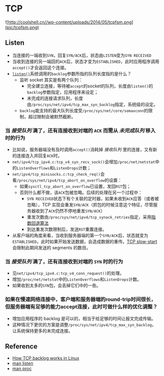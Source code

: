 # TCP

![http://coolshell.cn//wp-content/uploads/2014/05/tcpfsm.png](pic/tcpfsm.png)

## Listen
* 当连接的一端收到`SYN`，回复`SYN/ACK`后，状态由`LISTEN`变为`SYN RECEIVED`
* 当收到连接的另一端回的`ACK`后，状态才变为`ESTABLISHED`，此时应用程序调用`accept()`才会返回这个连接。
* [`listen()`](https://linux.die.net/man/2/listen)系统调用的`backlog`参数所指的队列长度指的是什么？
	* 监听 socket 其实是有两个队列：
		* 完全建立连接，等待被`accept`的socket的队列，长度由`listen()`的`backlog`参数指定，应用程序来设定；
		* 未完成的连接请求队列，长度由`/proc/sys/net/ipv4/tcp_max_syn_backlog`指定，系统级的设定。
	* `backlog`能支持的最大队列长度受`/proc/sys/net/core/somaxconn`的限制，超过限制会被默然截断。

### 当 *接受队列* 满了，还有连接收到对端的 `ACK` 而需从 *未完成队列* 移入时的行为
* 比如说，服务器端没有及时调用`accept()`消耗掉 *接收队列* 里的连接，又有新的连接连入并回复`ACK`时。
* `net/ipv4/tcp_ipv4.c:tcp_v4_syn_recv_sock()`会增加`/proc/net/netstat`中的`ListenOverflows`和`ListenDrops`计数；
* `net/ipv4/tcp_minisocks.c:tcp_check_req()`会看`/proc/sys/net/ipv4/tcp_abort_on_overflow`的设置：
	* 如果`sysctl_tcp_abort_on_overflow`已设置，发回`RST`包；
	* 否则什么都不做，该`ACK`包被忽略。后续的处理在另一个过程中：
		* `SYN RECEIVED`状态下有个关联的定时器，如果未收到`ACK`应答（或者被忽略），TCP 实现会重发`SYN/ACK`（抓包的时候注意这个特征，尽管服务器收到了`ACK`仍然不停地重发`SYN/ACK`）
		* 重发次数由`/proc/sys/net/ipv4/tcp_synack_retries`指定，采用[指数回退算法](http://en.wikipedia.org/wiki/Exponential_backoff)
		* 到达重发次数限制后，发送`RST`重置连接。
* 从客户端的角度来看，当收到服务器端的第一个`SYN/ACK`后，状态就变为`ESTABLISHED`，此时如果开始发送数据，会造成数据的重传。[TCP slow-start](http://en.wikipedia.org/wiki/Slow-start) 会限制此期间发送的 segments 的数目。

### 当 *接受队列* 满了，还有连接收到对端的 `SYN` 时的行为
* 见`net/ipv4/tcp_ipv4.c:tcp_v4_conn_request()`的处理。
* 增加`/proc/net/netstat`中的`ListenOverflows`和`ListenDrops`计数。
* 如果收到太多的`SYN`包，会丢掉它们中的一些。

### 如果在慢速网络连接中，客户端和服务器端的round-trip时间很长，但服务器端有足够的能力accept连接，此时可做什么样的优化调整？
* 增加应用程序的 backlog 是可以的，相当于给足够的时间让报文完成传输。
* 这种情况下更优的方案是调整`/proc/sys/net/ipv4/tcp_max_syn_backlog`，让系统保持更多的未完成连接。


## Reference
* [How TCP backlog works in Linux](http://veithen.github.io/2014/01/01/how-tcp-backlog-works-in-linux.html)
* [man listen](https://linux.die.net/man/2/listen)
* [man proc](https://linux.die.net/man/5/proc)

